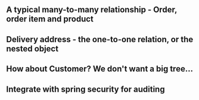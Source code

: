 ## A typical many-to-many relationship - Order, order item and product

## Delivery address - the one-to-one relation, or the nested object

## How about Customer? We don't want a big tree...

## Integrate with spring security for auditing
